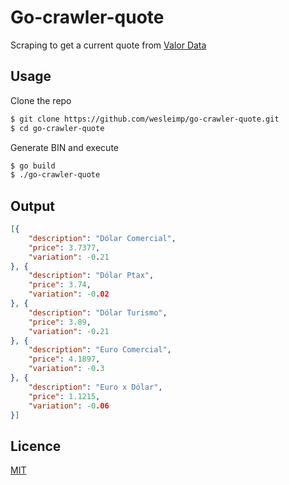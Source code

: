 # Go-crawler-quote

Scraping to get a current quote from [Valor Data](http://www.valor.com.br/valor-data/)

## Usage

Clone the repo

```bash
$ git clone https://github.com/wesleimp/go-crawler-quote.git
$ cd go-crawler-quote
```

Generate BIN and execute


```bash
$ go build
$ ./go-crawler-quote
```

## Output

```json
[{
	"description": "Dólar Comercial",
	"price": 3.7377,
	"variation": -0.21
}, {
	"description": "Dólar Ptax",
	"price": 3.74,
	"variation": -0.02
}, {
	"description": "Dólar Turismo",
	"price": 3.89,
	"variation": -0.21
}, {
	"description": "Euro Comercial",
	"price": 4.1897,
	"variation": -0.3
}, {
	"description": "Euro x Dólar",
	"price": 1.1215,
	"variation": -0.06
}]
```

## Licence

[MIT](https://github.com/wesleimp/go-crawler-quote/blob/master/LICENSE)

